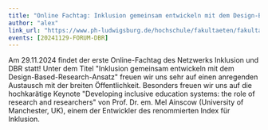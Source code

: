 ```yaml
---
title: "Online Fachtag: Inklusion gemeinsam entwickeln mit dem Design-Based-Research-Ansatz"
author: "alex"
link_url: "https://www.ph-ludwigsburg.de/hochschule/fakultaeten/fakultaet-3/institut-ii-sonderpaedagogische-foerderschwerpunkte/abteilungsseite-foerderschwerpunkt-lernen/fachtag-dbr"
events: [20241129-FORUM-DBR] 
---
```


Am 29.11.2024 findet der erste Online-Fachtag des Netzwerks Inklusion und DBR statt! Unter dem Titel "Inklusion gemeinsam entwickeln mit dem Design-Based-Research-Ansatz" freuen wir uns sehr auf einen anregenden Austausch mit der breiten Öffentlichkeit. Besonders freuen wir uns auf die hochkarätige Keynote "Developing inclusive education systems: the role of research and researchers" von Prof. Dr. em. Mel Ainscow (University of Manchester, UK), einem der Entwickler des renommierten Index für Inklusion.
